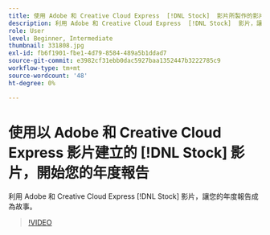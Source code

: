 ```yaml
---
title: 使用 Adobe 和 Creative Cloud Express  [!DNL Stock]  影片所製作的影片，開始您的年度報告
description: 利用 Adobe 和 Creative Cloud Express  [!DNL Stock]  影片，讓您的年度報告成為故事
role: User
level: Beginner, Intermediate
thumbnail: 331808.jpg
exl-id: fb6f1901-fbe1-4d79-8584-489a5b1ddad7
source-git-commit: e3982cf31ebb0dac5927baa1352447b3222785c9
workflow-type: tm+mt
source-wordcount: '48'
ht-degree: 0%

---
```


# 使用以 Adobe 和 Creative Cloud Express 影片建立的 [!DNL Stock] 影片，開始您的年度報告

利用 Adobe 和 Creative Cloud Express [!DNL Stock] 影片，讓您的年度報告成為故事。

>[!VIDEO](https://video.tv.adobe.com/v/331808?hidetitle=true)
